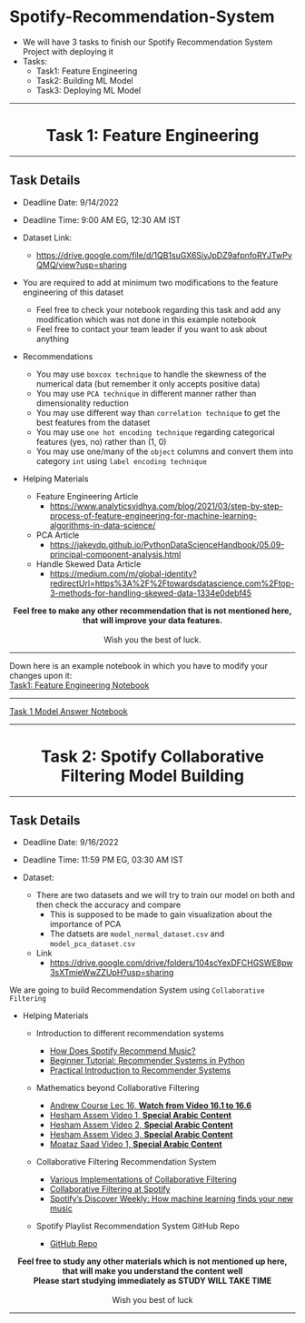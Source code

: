 # Spotify-Recommendation-System
- We will have 3 tasks to finish our Spotify Recommendation System Project with deploying it <br>
- Tasks:
    - Task1: Feature Engineering
    - Task2: Building ML Model
    - Task3: Deploying ML Model
<hr>
<center> <h1> Task 1: Feature Engineering</h1> </center>

<hr>

## Task Details 
- Deadline Date: 9/14/2022 <br>
- Deadline Time: 9:00 AM EG, 12:30 AM IST

- Dataset Link:
    - https://drive.google.com/file/d/1QB1suGX6SiyJpDZ9afpnfoRYJTwPyQMQ/view?usp=sharing

- You are required to add at minimum two modifications to the feature engineering of this dataset
    - Feel free to check your notebook regarding this task and add any modification which was not done in this example notebook
    - Feel free to contact your team leader if you want to ask about anything

- Recommendations
    - You may use `boxcox technique` to handle the skewness of the numerical data (but remember it only accepts positive data)
    - You may use `PCA technique` in different manner rather than dimensionality reduction
    - You may use different way than `correlation technique` to get the best features from the dataset
    - You may use `one hot encoding technique` regarding categorical features (yes, no) rather than (1, 0)
    - You may use one/many of the `object` columns and convert them into category `int` using `label encoding technique`

- Helping Materials
    - Feature Engineering Article
        - https://www.analyticsvidhya.com/blog/2021/03/step-by-step-process-of-feature-engineering-for-machine-learning-algorithms-in-data-science/
    - PCA Article
        - https://jakevdp.github.io/PythonDataScienceHandbook/05.09-principal-component-analysis.html
    - Handle Skewed Data Article
        - https://medium.com/m/global-identity?redirectUrl=https%3A%2F%2Ftowardsdatascience.com%2Ftop-3-methods-for-handling-skewed-data-1334e0debf45

<center> <strong> Feel free to make any other recommendation that is not mentioned here, that will improve your data features. </strong> </center> <br>

<center> Wish you the best of luck. </center>
<hr>

Down here is an example notebook in which you have to modify your changes upon it:<br>
<a href="Task1_FeatureEngineering.ipynb"> Task1: Feature Engineering Notebook</a>
<hr>
<a href="Task1_ModelAnswer.ipynb"> Task 1 Model Answer Notebook</a>
<hr>

<center> <h1> Task 2: Spotify Collaborative Filtering Model Building</h1> </center>

<hr>

## Task Details 
- Deadline Date: 9/16/2022 <br>
- Deadline Time: 11:59 PM EG, 03:30 AM IST

- Dataset:
    - There are two datasets and we will try to train our model on both and then check the accuracy and compare
        - This is supposed to be made to gain visualization about the importance of PCA
        - The datsets are `model_normal_dataset.csv` and `model_pca_dataset.csv` 
    - Link
        - https://drive.google.com/drive/folders/104scYexDFCHGSWE8pw3sXTmieWwZZUpH?usp=sharing

We are going to build Recommendation System using `Collaborative Filtering` 

- Helping Materials
    - Introduction to different recommendation systems
        - <a href="https://www.youtube.com/watch?v=SEkIy7V8Lks"> How Does Spotify Recommend Music?  </a>
        - <a href="https://www.datacamp.com/tutorial/recommender-systems-python"> Beginner Tutorial: Recommender Systems in Python </a>
        - <a href="https://www.cambridgespark.com/info/practical-introduction-to-recommender-systems"> Practical Introduction to Recommender Systems</a>
        
    - Mathematics beyond Collaborative Filtering
        - <a href="https://www.youtube.com/watch?v=giIXNoiqO_U&list=PLLssT5z_DsK-h9vYZkQkYNWcItqhlRJLN&index=96"> Andrew Course Lec 16, <strong> Watch from Video 16.1 to 16.6</strong></a><br>
        - <a href="https://www.youtube.com/watch?v=WlJLGTMGC_A&list=PL6-3IRz2XF5UnONA8-ENhR0NE04mIllqB&index=14"> Hesham Assem Video 1, <strong> Special Arabic Content</strong></a>
        - <a href="https://www.youtube.com/watch?v=wxQdtPT5-2Q&list=PL6-3IRz2XF5UnONA8-ENhR0NE04mIllqB&index=15"> Hesham Assem Video 2, <strong> Special Arabic Content</strong></a>
        - <a href="https://www.youtube.com/watch?v=8_VEwRMkvRg&list=PL6-3IRz2XF5UnONA8-ENhR0NE04mIllqB&index=16"> Hesham Assem Video 3, <strong> Special Arabic Content</strong></a>
        - <a href="https://www.youtube.com/watch?v=4L4TT3-nic4"> Moataz Saad Video 1, <strong> Special Arabic Content</strong></a><br>

    - Collaborative Filtering Recommendation System
        - <a href="https://us.hidester.com/proxy.php?u=eJwBcwCM%2F3M6MTA2OiInFvvbiGSaE2J0oipuRxoF6UoMOo1uOiE7jjUqFMPj4bgntMII4bTRqHMHsINbz337b65C1Lg4PDui873dxaZmE0%2BwOEDiBaFYEtgtNHAkIYOzPWVKR9AwOZ9Al4w1SudwBRBQ4wNhUrjMIjsL8DFs&b=7"> Various Implementations of Collaborative Filtering </a>
        - <a href="https://www.slideshare.net/erikbern/collaborative-filtering-at-spotify-16182818"> Collaborative Filtering at Spotify </a>
        - <a href="https://hackernoon.com/spotifys-discover-weekly-how-machine-learning-finds-your-new-music-19a41ab76efe"> Spotify’s Discover Weekly: How machine learning finds your new music </a>
        
    - Spotify Playlist Recommendation System GitHub Repo 
        - <a href="https://github.com/wsmiles000/CS109a-Spotify-Recommendation#conclusions-&-summary"> GitHub Repo </a>    

<center> <strong> Feel free to study any other materials which is not mentioned up here, that will make you understand the content well </strong> </center> 

<center> <strong> Please start studying immediately as STUDY WILL TAKE TIME </strong> </center> <br>

<center> Wish you best of luck </center>
<hr>
